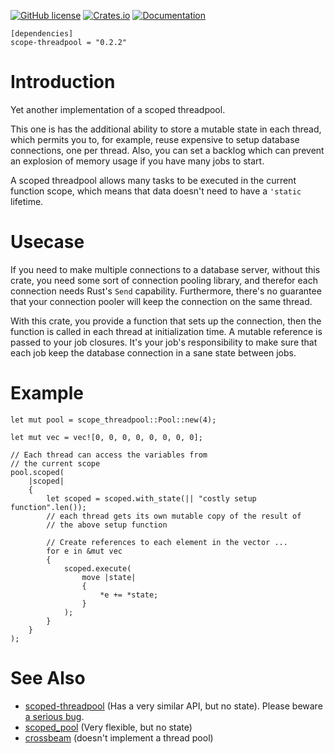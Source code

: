 [![GitHub license](https://img.shields.io/badge/license-BSD-blue.svg)](https://raw.githubusercontent.com/njaard/scope-threadpool/master/LICENSE)
[![Crates.io](https://img.shields.io/crates/v/scope-threadpool.svg)](https://crates.io/crates/scope-threadpool)
[![Documentation](https://docs.rs/scope-threadpool/badge.svg)](https://docs.rs/scope-threadpool/)

	[dependencies]
	scope-threadpool = "0.2.2"

# Introduction
Yet another implementation of a scoped threadpool.

This one is has the additional ability to store a mutable
state in each thread, which permits you to, for example, reuse
expensive to setup database connections, one per thread. Also,
you can set a backlog which can prevent an explosion of memory
usage if you have many jobs to start.

A scoped threadpool allows many tasks to be executed
in the current function scope, which means that
data doesn't need to have a `'static` lifetime.

# Usecase
If you need to make multiple connections to a database server,
without this crate, you need some sort of connection pooling library,
and therefor each connection needs Rust's `Send` capability. Furthermore,
there's no guarantee that your connection pooler will keep the
connection on the same thread.

With this crate, you provide a function that sets up the connection,
then the function is called in each thread at initialization time.
A mutable reference is passed to your job closures. It's your
job's responsibility to make sure that each job keep the database
connection in a sane state between jobs.

# Example

    let mut pool = scope_threadpool::Pool::new(4);

    let mut vec = vec![0, 0, 0, 0, 0, 0, 0, 0];

    // Each thread can access the variables from
    // the current scope
    pool.scoped(
        |scoped|
        {
            let scoped = scoped.with_state(|| "costly setup function".len());
            // each thread gets its own mutable copy of the result of
            // the above setup function

            // Create references to each element in the vector ...
            for e in &mut vec
            {
                scoped.execute(
                    move |state|
                    {
                        *e += *state;
                    }
                );
            }
        }
    );


# See Also

* [scoped-threadpool](https://crates.io/crates/scoped-threadpool) (Has a very similar API, but no state). Please beware [a serious bug](https://github.com/Kimundi/scoped-threadpool-rs/issues/16).
* [scoped_pool](https://crates.io/crates/scoped_pool) (Very flexible, but no state)
* [crossbeam](https://crates.io/crates/crossbeam) (doesn't implement a thread pool)

